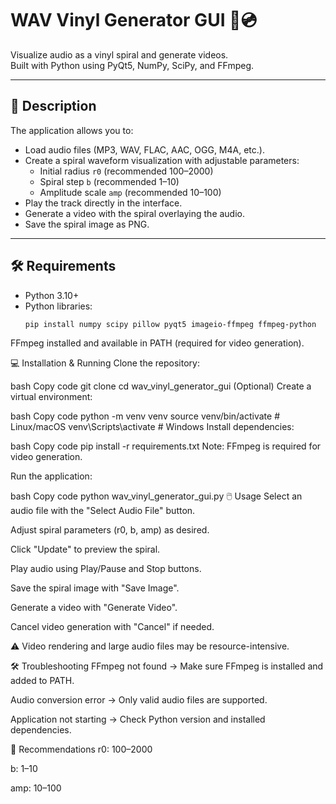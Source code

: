 # WAV Vinyl Generator GUI 🎵💿

Visualize audio as a vinyl spiral and generate videos.  
Built with Python using PyQt5, NumPy, SciPy, and FFmpeg.

---

## 📌 Description

The application allows you to:

- Load audio files (MP3, WAV, FLAC, AAC, OGG, M4A, etc.).
- Create a spiral waveform visualization with adjustable parameters:
  - Initial radius `r0` (recommended 100–2000)
  - Spiral step `b` (recommended 1–10)
  - Amplitude scale `amp` (recommended 10–100)
- Play the track directly in the interface.
- Generate a video with the spiral overlaying the audio.
- Save the spiral image as PNG.

---

## 🛠️ Requirements

- Python 3.10+  
- Python libraries:
  ```bash
  pip install numpy scipy pillow pyqt5 imageio-ffmpeg ffmpeg-python
FFmpeg installed and available in PATH (required for video generation).

💻 Installation & Running
Clone the repository:

bash
Copy code
git clone <your-repo-url>
cd wav_vinyl_generator_gui
(Optional) Create a virtual environment:

bash
Copy code
python -m venv venv
source venv/bin/activate  # Linux/macOS
venv\Scripts\activate     # Windows
Install dependencies:

bash
Copy code
pip install -r requirements.txt
Note: FFmpeg is required for video generation.

Run the application:

bash
Copy code
python wav_vinyl_generator_gui.py
🖱️ Usage
Select an audio file with the "Select Audio File" button.

Adjust spiral parameters (r0, b, amp) as desired.

Click "Update" to preview the spiral.

Play audio using Play/Pause and Stop buttons.

Save the spiral image with "Save Image".

Generate a video with "Generate Video".

Cancel video generation with "Cancel" if needed.

⚠️ Video rendering and large audio files may be resource-intensive.

🛠️ Troubleshooting
FFmpeg not found → Make sure FFmpeg is installed and added to PATH.

Audio conversion error → Only valid audio files are supported.

Application not starting → Check Python version and installed dependencies.

🎨 Recommendations
r0: 100–2000

b: 1–10

amp: 10–100

